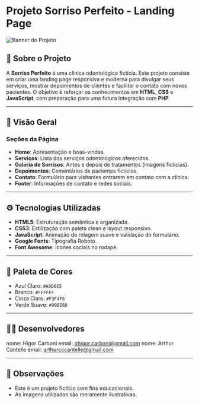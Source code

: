 # Projeto Sorriso Perfeito - Landing Page

![Banner do Projeto](https://via.placeholder.com/1200x300.png?text=Sorriso+Perfeito+-+Landing+Page+Projeto)

## 🦷 Sobre o Projeto

A **Sorriso Perfeito** é uma clínica odontológica fictícia. Este projeto consiste em criar uma landing page responsiva e moderna para divulgar seus serviços, mostrar depoimentos de clientes e facilitar o contato com novos pacientes. O objetivo é reforçar os conhecimentos em **HTML**, **CSS** e **JavaScript**, com preparação para uma futura integração com **PHP**.

---

## 🔎 Visão Geral

### Seções da Página

- **Home**: Apresentação e boas-vindas.
- **Serviços**: Lista dos serviços odontológicos oferecidos.
- **Galeria de Sorrisos**: Antes e depois de tratamentos (imagens fictícias).
- **Depoimentos**: Comentários de pacientes fictícios.
- **Contato**: Formulário para visitantes entrarem em contato com a clínica.
- **Footer**: Informações de contato e redes sociais.

---

## ⚙️ Tecnologias Utilizadas

- **HTML5**: Estruturação semântica e organizada.
- **CSS3**: Estilização com paleta clean e layout responsivo.
- **JavaScript**: Animação de rolagem suave e validação do formulário.
- **Google Fonts**: Tipografia Roboto.
- **Font Awesome**: Ícones sociais no rodapé.

---

## 🎨 Paleta de Cores

- Azul Claro: `#A9D6E5`
- Branco: `#FFFFFF`
- Cinza Claro: `#F3F4F6`
- Verde Suave: `#90BE6D`

---

## 👨‍💻 Desenvolvedores
nome: Higor Carboni
email: ohigor.carboni@gmail.com
nome: Arthur Cantelle
email: arthurcccantelle@gmail.com

---

## 📌 Observações

- Este é um projeto fictício com fins educacionais.
- As imagens utilizadas são meramente ilustrativas.
